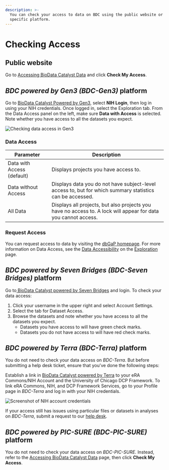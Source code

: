 ```yaml
---
description: >-
  You can check your access to data on BDC using the public website or on your
  specific platform.
---
```


# Checking Access

## **Public website**

Go to [Accessing BioData Catalyst Data](https://biodatacatalyst.nhlbi.nih.gov/resources/data/) and click **Check My Access**.&#x20;

## _**BDC powered by Gen3 (BDC-Gen3)**_**&#x20;platform**

Go to [BioData Catalyst Powered by Gen3](https://gen3.biodatacatalyst.nhlbi.nih.gov/login), select **NIH Login**, then log in using your NIH credentials. Once logged in, select the Exploration tab. From the Data Access panel on the left, make sure **Data with Access** is selected. Note whether you have access to all the datasets you expect.&#x20;

![Checking data access in Gen3](https://lh4.googleusercontent.com/MXtMa17RughimMZMMfbKA2bl_Ob4Nalry5I88L6qaA1D_ZRPuXMbv3eQYX236qFCapW-NSXWiGzNr2vCtAcyfeG48AYVDa54VWNQzeTDqrf2gB54H0bF8zzCct8TdgCaHZmq8LVq)

### Data Access

| Parameter                  | Description                                                                                                    |
| -------------------------- | -------------------------------------------------------------------------------------------------------------- |
| Data with Access (default) | Displays projects you have access to.                                                                          |
| Data without Access        | Displays data you do not have subject-level access to, but for which summary statistics can be accessed.       |
| All Data                   | Displays all projects, but also projects you have no access to. A lock will appear for data you cannot access. |

### Request Access

You can request access to data by visiting the [dbGaP homepage](https://dbgap.ncbi.nlm.nih.gov/). For more information on Data Access, see the [Data Accessibility](https://bdcatalyst.gitbook.io/biodata-catalyst-documentation/explore_data/gen3-discovering-data/exploration#data-accessibility) on the [Exploration](../explore-available-data/gen3-discovering-data/exploration.md) page.

## _**BDC powered by Seven Bridges (BDC-Seven Bridges)**_**&#x20;platform**

Go to[ BioData Catalyst powered by Seven Bridges](https://platform.sb.biodatacatalyst.nhlbi.nih.gov/) and login. To check your data access:

1. Click your username in the upper right and select Account Settings.
2. Select the tab for Dataset Access.
3. Browse the datasets and note whether you have access to all the datasets you expect.&#x20;
   * Datasets you have access to will have green check marks.&#x20;
   * Datasets you do not have access to will have red check marks.

## _**BDC powered by Terra (BDC-Terra)**_**&#x20;platform**

You do not need to check your data access on _BDC-Terra_. But before submitting a help desk ticket, ensure that you’ve done the following steps:

Establish a link in [BioData Catalyst powered by Terra](https://terra.biodatacatalyst.nhlbi.nih.gov/) to your eRA Commons/NIH Account and the University of Chicago DCP Framework. To link eRA Commons, NIH, and DCP Framework Services, go to your Profile page in _BDC-Terra_ and log in with your NIH credentials.&#x20;

![Screenshot of NIH account credentials](https://lh6.googleusercontent.com/AN-rH1XRtza9wbIAqr6-zRX-7TkIqwk6iEk57GypeWQQFVsAOAFwzNjdhqgSnKc2_v1U5bZPl4lWT6MYVFuzQUuHXivqxiIoqj2XoMyRxHjlYjSBIyEF1BdiEMcyKlLgWX_giFrS)

If your access still has issues using particular files or datasets in analyses on _BDC-Terra_, submit a request to our [help desk](https://biodatacatalyst.nhlbi.nih.gov/contact).

## _**BDC powered by PIC-SURE (BDC-PIC-SURE)**_**&#x20;platform**

You do not need to check your data access on _BDC-PIC-SURE._ Instead, refer to the [Accessing BioData Catalyst Data](https://biodatacatalyst.nhlbi.nih.gov/resources/data/) page, then click **Check My Access**.&#x20;
